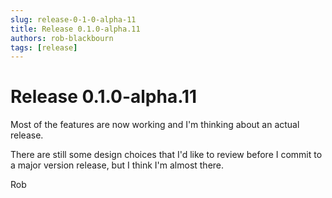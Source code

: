 ```yaml
---
slug: release-0-1-0-alpha-11
title: Release 0.1.0-alpha.11
authors: rob-blackbourn
tags: [release]
---
```


# Release 0.1.0-alpha.11

Most of the features are now working and I'm thinking about an actual release.

There are still some design choices that I'd like to review before I commit to a major version release,
but I think I'm almost there.

Rob